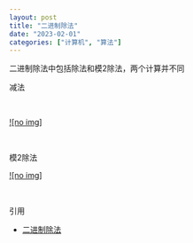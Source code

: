 ```yaml
---
layout: post
title: "二进制除法"
date: "2023-02-01"
categories: ["计算机", "算法"] 
---
```


二进制除法中包括除法和模2除法，两个计算并不同

减法

 

[![no img]](http://127.0.0.1/?attachment_id=4992)

 

模2除法

[![no img]](http://127.0.0.1/?attachment_id=4993)

 

引用

- [二进制除法](https://blog.csdn.net/BlessingXRY/article/details/104424110)
